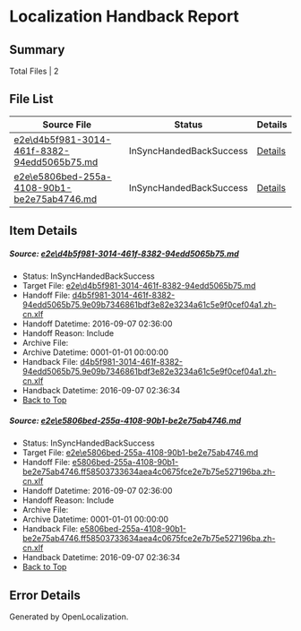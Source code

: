# <a name='report-top'></a> Localization Handback Report

## Summary
 Total Files | 2

## File List
 Source File | Status | Details 
 ----------- | ------ | ------- 
 [e2e\d4b5f981-3014-461f-8382-94edd5065b75.md](https://github.com/OpenLocalizationTestOrg/ol-test0/blob/6c4fad52f1291fb3b0ca068fe08205fab7edd4e7/e2e/d4b5f981-3014-461f-8382-94edd5065b75.md) | InSyncHandedBackSuccess | [Details](#f172898a2b63f246b388a55bc0a16afa88e808c11)
 [e2e\e5806bed-255a-4108-90b1-be2e75ab4746.md](https://github.com/OpenLocalizationTestOrg/ol-test0/blob/6c4fad52f1291fb3b0ca068fe08205fab7edd4e7/e2e/e5806bed-255a-4108-90b1-be2e75ab4746.md) | InSyncHandedBackSuccess | [Details](#ed6bbbd0de690d0f5797ddf27c6a26ea6d6cf01b2)

## Item Details
##### <a name='f172898a2b63f246b388a55bc0a16afa88e808c11'></a> Source: [e2e\d4b5f981-3014-461f-8382-94edd5065b75.md](https://github.com/OpenLocalizationTestOrg/ol-test0/blob/6c4fad52f1291fb3b0ca068fe08205fab7edd4e7/e2e/d4b5f981-3014-461f-8382-94edd5065b75.md)
* Status: InSyncHandedBackSuccess
* Target File: [e2e\d4b5f981-3014-461f-8382-94edd5065b75.md](https://github.com/OpenLocalizationTestOrg/ol-test0-zhcn/blob/66a2c216072fc91b9d7cbad36de35748f86af52c/e2e/d4b5f981-3014-461f-8382-94edd5065b75.md)
* Handoff File: [d4b5f981-3014-461f-8382-94edd5065b75.9e09b7346861bdf3e82e3234a61c5e9f0cef04a1.zh-cn.xlf](https://github.com/OpenLocalizationTestOrg/ol-test0-handoff/blob/9edf0d6f4996c349c437ce94e3618550c17dd103/ol-handoff/OpenLocalizationTestOrg/ol-test0-zhcn/ci/high/d4b5f981-3014-461f-8382-94edd5065b75.9e09b7346861bdf3e82e3234a61c5e9f0cef04a1.zh-cn.xlf)
* Handoff Datetime: 2016-09-07 02:36:00
* Handoff Reason: Include
* Archive File: 
* Archive Datetime: 0001-01-01 00:00:00
* Handback File: [d4b5f981-3014-461f-8382-94edd5065b75.9e09b7346861bdf3e82e3234a61c5e9f0cef04a1.zh-cn.xlf](https://github.com/OpenLocalizationTestOrg/ol-test0-handback/blob/01d9c9c17814f2bbf6eaa0541b3fdb4153ff524b/ol-handback/OpenLocalizationTestOrg/ol-test0-zhcn/ci/high/d4b5f981-3014-461f-8382-94edd5065b75.9e09b7346861bdf3e82e3234a61c5e9f0cef04a1.zh-cn.xlf)
* Handback Datetime: 2016-09-07 02:36:34
* [Back to Top](#report-top)

##### <a name='ed6bbbd0de690d0f5797ddf27c6a26ea6d6cf01b2'></a> Source: [e2e\e5806bed-255a-4108-90b1-be2e75ab4746.md](https://github.com/OpenLocalizationTestOrg/ol-test0/blob/6c4fad52f1291fb3b0ca068fe08205fab7edd4e7/e2e/e5806bed-255a-4108-90b1-be2e75ab4746.md)
* Status: InSyncHandedBackSuccess
* Target File: [e2e\e5806bed-255a-4108-90b1-be2e75ab4746.md](https://github.com/OpenLocalizationTestOrg/ol-test0-zhcn/blob/66a2c216072fc91b9d7cbad36de35748f86af52c/e2e/e5806bed-255a-4108-90b1-be2e75ab4746.md)
* Handoff File: [e5806bed-255a-4108-90b1-be2e75ab4746.ff58503733634aea4c0675fce2e7b75e527196ba.zh-cn.xlf](https://github.com/OpenLocalizationTestOrg/ol-test0-handoff/blob/9edf0d6f4996c349c437ce94e3618550c17dd103/ol-handoff/OpenLocalizationTestOrg/ol-test0-zhcn/ci/high/e5806bed-255a-4108-90b1-be2e75ab4746.ff58503733634aea4c0675fce2e7b75e527196ba.zh-cn.xlf)
* Handoff Datetime: 2016-09-07 02:36:00
* Handoff Reason: Include
* Archive File: 
* Archive Datetime: 0001-01-01 00:00:00
* Handback File: [e5806bed-255a-4108-90b1-be2e75ab4746.ff58503733634aea4c0675fce2e7b75e527196ba.zh-cn.xlf](https://github.com/OpenLocalizationTestOrg/ol-test0-handback/blob/01d9c9c17814f2bbf6eaa0541b3fdb4153ff524b/ol-handback/OpenLocalizationTestOrg/ol-test0-zhcn/ci/high/e5806bed-255a-4108-90b1-be2e75ab4746.ff58503733634aea4c0675fce2e7b75e527196ba.zh-cn.xlf)
* Handback Datetime: 2016-09-07 02:36:34
* [Back to Top](#report-top)


## Error Details

Generated by OpenLocalization.
